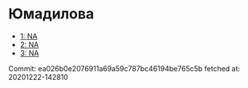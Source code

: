 # Юмадилова
- [1: NA](1.md)
- [2: NA](2.md)
- [3: NA](3.md)

Commit: ea026b0e2076911a69a59c787bc46194be765c5b
 fetched at: 20201222-142810

